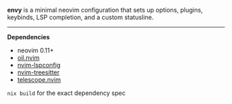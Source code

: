 **envy** is a minimal neovim configuration that sets up options, plugins, keybinds, LSP completion, and a custom statusline.

---
**Dependencies**

- neovim 0.11+
- [oil.nvim](https://github.com/stevearc/oil.nvim)
- [nvim-lspconfig](https://github.com/neovim/nvim-lspconfig)
- [nvim-treesitter](https://github.com/nvim-treesitter/nvim-treesitter)
- [telescope.nvim](https://github.com/nvim-telescope/telescope.nvim)

`nix build` for the exact dependency spec
